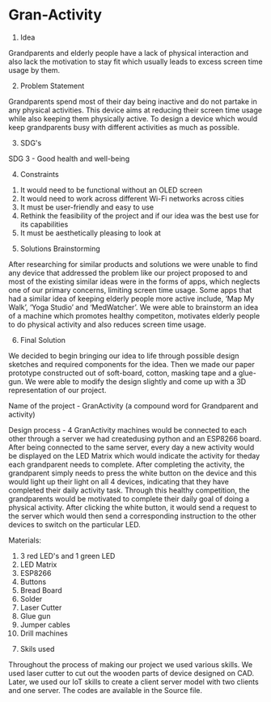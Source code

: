 # Gran-Activity
1. Idea

Grandparents and elderly people have a lack of physical interaction and also lack the motivation to stay fit which usually leads to excess screen time usage by them.

2. Problem Statement

Grandparents spend most of their day being inactive and do not partake in any physical activities. This device aims at reducing their screen time usage while also keeping them physically active. To design a device which would keep grandparents busy with different activities as much as possible. 

3. SDG's

SDG 3 - Good health and well-being

4. Constraints

1) It would need to be functional without an OLED screen
2) It would need to work across different Wi-Fi networks across cities
3) It must be user-friendly and easy to use
4) Rethink the feasibility of the project and if our idea was the best use for its capabilities
5) It must be aesthetically pleasing to look at

5. Solutions Brainstorming

After researching for similar products and solutions we were unable to find any device that addressed the problem like our project proposed to and most of the existing similar ideas were in the forms of apps, which neglects one of our primary concerns, limiting screen time usage. Some apps that had a similar idea of keeping elderly people more active include, ‘Map My Walk’, ‘Yoga Studio’ and ‘MedWatcher’. We were able to brainstorm an idea of a machine which promotes healthy competiton, motivates elderly people to do physical activity and also reduces screen time usage.


6. Final Solution

We decided to begin bringing our idea to life through possible design sketches and required components for the idea. Then we made our paper prototype constructed out of soft-board, cotton, masking tape and a glue-gun. We were able to modify the design slightly and come up with a 3D representation of our project.

Name of the project - GranActivity (a compound word for Grandparent and activity)

Design process - 4 GranActivity machines would be connected to each other through a server we had createdusing python and an ESP8266 board. After being connected to the same server, every day a new activity would be displayed on the LED Matrix which would indicate the activity for theday each grandparent needs to complete. After completing the activity, the grandparent simply needs to press the white button on the device and this would light up their light on all 4 devices, indicating that they have completed their daily activity task. Through this healthy competition, the grandparents would be motivated to complete their daily goal of doing a
physical activity. After clicking the white button, it would send a request to the server which would then send a corresponding instruction to the other devices to switch on the particular LED.

Materials: 
1) 3 red LED's and 1 green LED
2) LED Matrix
3) ESP8266
4) Buttons
5) Bread Board
6) Solder
7) Laser Cutter
8) Glue gun
9) Jumper cables 
10) Drill machines

7. Skils used

Throughout the process of making our project we used various skills. We used laser cutter to cut out the wooden parts of device designed on CAD. Later, we used our IoT skills to create a client server model with two clients and one server. 
The codes are available in the Source file.
